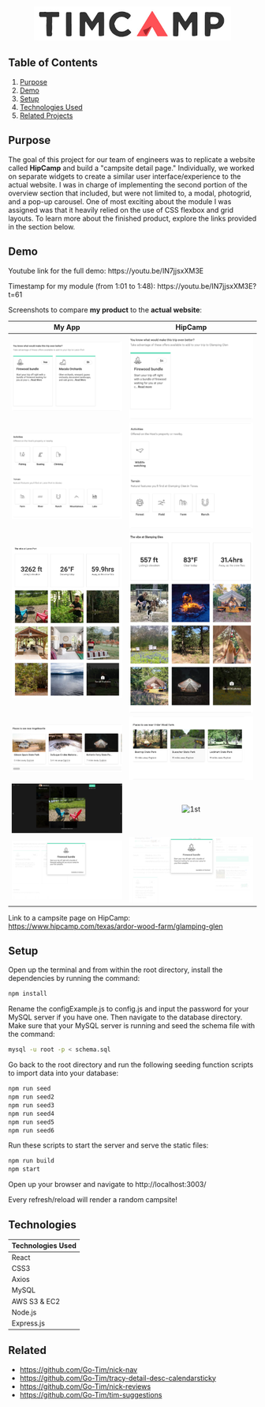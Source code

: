<div align="center">
  <img alt="Logo" src="./screenshots/TimCamp_Logo.jpeg" width="400" />
</div>

## Table of Contents

1. [Purpose](#Purpose)
2. [Demo](#Demo)
3. [Setup](#Setup)
4. [Technologies Used](#Technologies)
5. [Related Projects](#Related)

## Purpose

The goal of this project for our team of engineers was to replicate a website called **HipCamp** and build a "campsite detail page." Individually, we worked on separate widgets to create a similar user interface/experience to the actual website. I was in charge of implementing the second portion of the overview section that included, but were not limited to, a modal, photogrid, and a pop-up carousel. One of most exciting about the module I was assigned was that it heavily relied on the use of CSS flexbox and grid layouts. To learn more about the finished product, explore the links provided in the section below.

## Demo

<p float="left">Youtube link for the full demo: https://youtu.be/IN7jjsxXM3E</p>
<p float="left">Timestamp for my module (from 1:01 to 1:48): https://youtu.be/IN7jjsxXM3E?t=61</p>

Screenshots to compare **my product** to the **actual website**:

| My App | HipCamp |
|:------:|:-------:|
|![1st](./screenshots/myapp1.png) | ![1st](./screenshots/hipcamp1.png)
|![1st](./screenshots/myapp2.png) | ![1st](./screenshots/hipcamp2.png)
|![1st](./screenshots/myapp3.png) | ![1st](./screenshots/hipcamp3.png)
|![1st](./screenshots/myapp4.png) | ![1st](./screenshots/hipcamp4.png)
|![1st](./screenshots/myapp5.png) | ![1st](./screenshots/hipcamp5.png)
|![1st](./screenshots/myapp6.png) | ![1st](./screenshots/hipcamp6.png)

Link to a campsite page on HipCamp: https://www.hipcamp.com/texas/ardor-wood-farm/glamping-glen

## Setup

Open up the terminal and from within the root directory, install the dependencies by running the command:

```sh
npm install
```

Rename the configExample.js to config.js and input the password for your MySQL server if you have one. Then navigate to the database directory. Make sure that your MySQL server is running and seed the schema file with the command:

```sh
mysql -u root -p < schema.sql
```

Go back to the root directory and run the following seeding function scripts to import data into your database:

```sh
npm run seed
npm run seed2
npm run seed3
npm run seed4
npm run seed5
npm run seed6
```

Run these scripts to start the server and serve the static files:

```sh
npm run build
npm start
```

Open up your browser and navigate to http://localhost:3003/

Every refresh/reload will render a random campsite!

## Technologies

| Technologies Used |
|-------------------|
| React |
| CSS3 |
| Axios |
| MySQL |
| AWS S3 & EC2 |
| Node.js |
| Express.js |

## Related

  - https://github.com/Go-Tim/nick-nav
  - https://github.com/Go-Tim/tracy-detail-desc-calendarsticky
  - https://github.com/Go-Tim/nick-reviews
  - https://github.com/Go-Tim/tim-suggestions